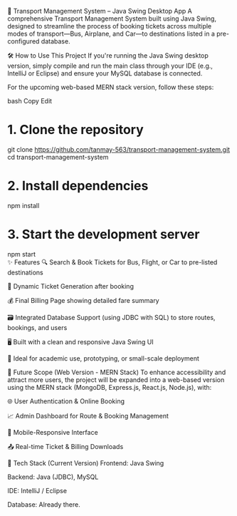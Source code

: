 🚦 Transport Management System – Java Swing Desktop App
A comprehensive Transport Management System built using Java Swing, designed to streamline the process of booking tickets across multiple modes of transport—Bus, Airplane, and Car—to destinations listed in a pre-configured database.

🛠️ How to Use This Project
If you're running the Java Swing desktop version, simply compile and run the main class through your IDE (e.g., IntelliJ or Eclipse) and ensure your MySQL database is connected.

For the upcoming web-based MERN stack version, follow these steps:

bash
Copy
Edit
# 1. Clone the repository
git clone https://github.com/tanmay-563/transport-management-system.git <br>
cd transport-management-system

# 2. Install dependencies
npm install

# 3. Start the development server
npm start
<br>
✨ Features
🔍 Search & Book Tickets for Bus, Flight, or Car to pre-listed destinations

🧾 Dynamic Ticket Generation after booking

💰 Final Billing Page showing detailed fare summary

🗃️ Integrated Database Support (using JDBC with SQL) to store routes, bookings, and users

🖥️ Built with a clean and responsive Java Swing UI

🎯 Ideal for academic use, prototyping, or small-scale deployment

🧱 Future Scope (Web Version - MERN Stack)
To enhance accessibility and attract more users, the project will be expanded into a web-based version using the MERN stack (MongoDB, Express.js, React.js, Node.js), with:

🌐 User Authentication & Online Booking

📈 Admin Dashboard for Route & Booking Management

📲 Mobile-Responsive Interface

📤 Real-time Ticket & Billing Downloads

📁 Tech Stack (Current Version)
Frontend: Java Swing

Backend: Java (JDBC), MySQL

IDE: IntelliJ / Eclipse

Database: Already there.
